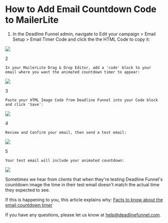 # How to Add Email Countdown Code to MailerLite

1. In the Deadline Funnel admin, navigate to Edit your campaign &gt; Email Setup &gt; Email Timer Code and click the the HTML Code to copy it:

![](https://d33v4339jhl8k0.cloudfront.net/docs/assets/53974d6ce4b0c76107b109d1/images/5a7e20d22c7d3a4a4198ffd7/file-M1HGYZqGl5.png)

2

```text
In your MailerLite Drag & Drop Editor, add a 'code' block to your email where you want the animated countdown timer to appear:
```

![](https://d33v4339jhl8k0.cloudfront.net/docs/assets/53974d6ce4b0c76107b109d1/images/591b6ca00428634b4a33303f/file-cB2fyhgsMN.png)

3

```text
Paste your HTML Image Code from Deadline Funnel into your Code block and click 'Save':
```

![](https://d33v4339jhl8k0.cloudfront.net/docs/assets/53974d6ce4b0c76107b109d1/images/591b6d5a0428634b4a333046/file-8AAZfduW85.png)

4

```text
Review and Confirm your email, then send a test email:
```

![](https://d33v4339jhl8k0.cloudfront.net/docs/assets/53974d6ce4b0c76107b109d1/images/591b6e172c7d3a057f8924b2/file-5p1g1MGHaA.png)

5

```text
Your test email will include your animated countdown:
```

![](https://d33v4339jhl8k0.cloudfront.net/docs/assets/53974d6ce4b0c76107b109d1/images/591b6ea60428634b4a333051/file-MdJHAHjaFs.png)

Sometimes we hear from clients that when they're testing Deadline Funnel's countdown image the time in their test email doesn't match the actual time they expected to see.

If this is happening to you, this article explains why: [Facts to know about the email countdown timer](http://documentation.deadlinefunnel.com/article/366-facts-to-know-about-the-email-countdown)

If you have any questions, please let us know at [help@deadlinefunnel.com](mailto:mailto:help@deadlinefunnel.com).


